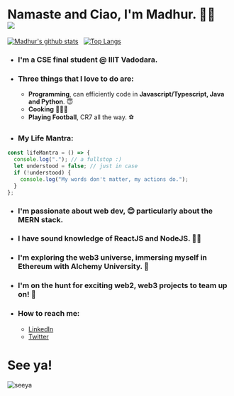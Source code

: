 # Namaste and Ciao, I'm Madhur. :pray::wave: &nbsp; ![](https://komarev.com/ghpvc/?username=Im-Madhur-Gupta&color=6b0000&label=Views)

[![Madhur's github stats](https://github-readme-stats.vercel.app/api?username=Im-Madhur-Gupta&count_private=true&show_icons=true&theme=nord&hide_rank=true)](https://github.com/anuraghazra/github-readme-stats) &nbsp;
[![Top Langs](https://github-readme-stats.vercel.app/api/top-langs/?username=Im-Madhur-Gupta&layout=compact&hide=jupyter%20notebook,html)](https://github.com/anuraghazra/github-readme-stats)

* ### I'm a CSE final student @ IIIT Vadodara.
* ### Three things that I love to do are:
  * **Programming**, can efficiently code in **Javascript/Typescript, Java and Python**. 😇
  * **Cooking** 👨‍🍳🍕
  * **Playing Football**, CR7 all the way. ⚽

* ### My Life Mantra:
```javascript
const lifeMantra = () => {
  console.log("."); // a fullstop :)
  let understood = false; // just in case
  if (!understood) {
    console.log("My words don't matter, my actions do.");
  }
};
```

* ### I'm passionate about web dev, 😊 particularly about the MERN stack.
* ### I have sound knowledge of ReactJS and NodeJS. 👨‍💻
* ### I'm exploring the web3 universe, immersing myself in Ethereum with Alchemy University. 🤩
* ### I'm on the hunt for exciting web2, web3 projects to team up on!  🤝

* ### How to reach me:
  * [LinkedIn](https://www.linkedin.com/in/madhur-gupta-07408320b/ "LinkedIn")
  * [Twitter](https://twitter.com/Im_Madhur_Gupta "Twitter")

# See ya!
![seeya](https://user-images.githubusercontent.com/76112446/139240376-e4357c95-165e-4f32-bd6d-9e53cf5c13f1.gif)
